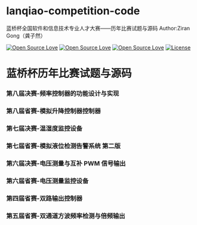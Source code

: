 # lanqiao-competition-code
蓝桥杯全国软件和信息技术专业人才大赛——历年比赛试题与源码  Author:Ziran Gong（龚子然）

[![Open Source Love](https://badges.frapsoft.com/os/v1/open-source.png?v=103)](https://github.com/nature1995/lanqiao-competition-code/)  [![Open Source Love](https://badges.frapsoft.com/os/v2/open-source.png?v=103)](https://github.com/nature1995/lanqiao-competition-code/)  [![Open Source Love](https://badges.frapsoft.com/os/v3/open-source.png?v=103)](https://github.com/nature1995/lanqiao-competition-code/)
[![License](https://img.shields.io/dub/l/vibe-d.svg)](https://opensource.org/licenses/MIT)

# 蓝桥杯历年比赛试题与源码

### 第八届决赛-频率控制器的功能设计与实现
### 第八届省赛-模拟升降控制器控制器
### 第七届决赛-温湿度监控设备
### 第七届省赛-模拟液位检测告警系统 第二版
### 第六届决赛-电压测量与互补 PWM 信号输出
### 第六届省赛-电压测量监控设备
### 第四届省赛-双路输出控制器
### 第五届省赛-双通道方波频率检测与倍频输出

